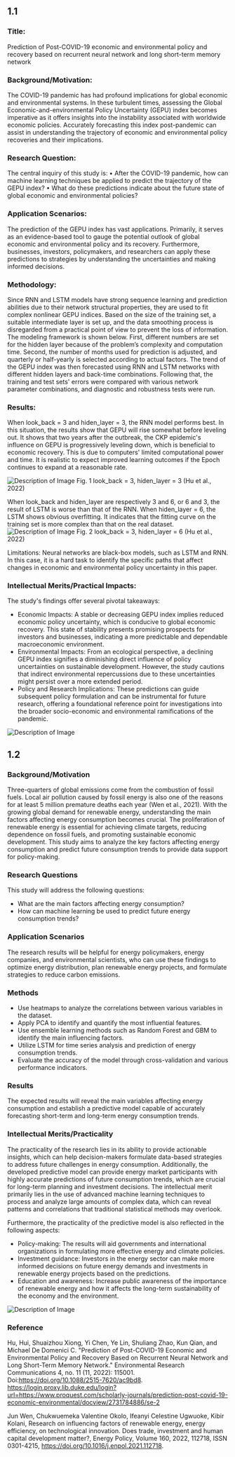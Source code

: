 ## 1.1
### Title: 
Prediction of Post-COVID-19 economic and environmental policy and recovery based on recurrent neural network and long short-term memory network 

### Background/Motivation:
The COVID-19 pandemic has had profound implications for global economic and environmental systems. In these turbulent times, assessing the Global Economic-and-environmental Policy Uncertainty (GEPU) index becomes imperative as it offers insights into the instability associated with worldwide economic policies. Accurately forecasting this index post-pandemic can assist in understanding the trajectory of economic and environmental policy recoveries and their implications.

### Research Question:
The central inquiry of this study is: 
•	After the COVID-19 pandemic, how can machine learning techniques be applied to predict the trajectory of the GEPU index?
•	What do these predictions indicate about the future state of global economic and environmental policies?

### Application Scenarios:
The prediction of the GEPU index has vast applications. Primarily, it serves as an evidence-based tool to gauge the potential outlook of global economic and environmental policy and its recovery. Furthermore, businesses, investors, policymakers, and researchers can apply these predictions to strategies by understanding the uncertainties and making informed decisions.

### Methodology:
Since RNN and LSTM models have strong sequence learning and prediction abilities due to their network structural properties, they are used to fit complex nonlinear GEPU indices. Based on the size of the training set, a suitable intermediate layer is set up, and the data smoothing process is disregarded from a practical point of view to prevent the loss of information. The modeling framework is shown below. First, different numbers are set for the hidden layer because of the problem’s complexity and computation time. Second, the number of months used for prediction is adjusted, and quarterly or half-yearly is selected according to actual factors. The trend of the GEPU index was then forecasted using RNN and LSTM networks with different hidden layers and back-time combinations. Following that, the training and test sets' errors were compared with various network parameter combinations, and diagnostic and robustness tests were run.

### Results:
When look_back = 3 and hiden_layer = 3, the RNN model performs best. In this situation, the results show that GEPU will rise somewhat before leveling out. It shows that two years after the outbreak, the CKP epidemic's influence on GEPU is progressively leveling down, which is beneficial to economic recovery. This is due to computers' limited computational power and time. It is realistic to expect improved learning outcomes if the Epoch continues to expand at a reasonable rate. 

![Description of Image](Literature/part1_1.png)
Fig. 1 look_back = 3, hiden_layer = 3 (Hu et al., 2022)

When look_back and hiden_layer  are respectively 3 and 6, or 6 and 3, the result of LSTM is worse than that of the RNN. When hiden_layer = 6, the LSTM shows obvious overfitting. It indicates that the fitting curve on the training set is more complex than that on the real dataset. 
![Description of Image](Literature/part1_2.png)
Fig. 2 look_back = 3, hiden_layer = 6 (Hu et al., 2022)

Limitations: Neural networks are black-box models, such as LSTM and RNN. In this case, it is a hard task to identify the specific paths that affect changes in economic and environmental policy uncertainty in this paper. 

### Intellectual Merits/Practical Impacts:
The study's findings offer several pivotal takeaways:
- Economic Impacts: A stable or decreasing GEPU index implies reduced economic policy uncertainty, which is conducive to global economic recovery. This state of stability presents promising prospects for investors and businesses, indicating a more predictable and dependable macroeconomic environment.
- Environmental Impacts: From an ecological perspective, a declining GEPU index signifies a diminishing direct influence of policy uncertainties on sustainable development. However, the study cautions that indirect environmental repercussions due to these uncertainties might persist over a more extended period.
- Policy and Research Implications: These predictions can guide subsequent policy formulation and can be instrumental for future research, offering a foundational reference point for investigations into the broader socio-economic and environmental ramifications of the pandemic.

![Description of Image](Literature/PredictionEco.png)

## 1.2

### Background/Motivation

Three-quarters of global emissions come from the combustion of fossil fuels. Local air pollution caused by fossil energy is also one of the reasons for at least 5 million premature deaths each year (Wen et al., 2021). With the growing global demand for renewable energy, understanding the main factors affecting energy consumption becomes crucial. The proliferation of renewable energy is essential for achieving climate targets, reducing dependence on fossil fuels, and promoting sustainable economic development. This study aims to analyze the key factors affecting energy consumption and predict future consumption trends to provide data support for policy-making.

### Research Questions

This study will address the following questions:
- What are the main factors affecting energy consumption?
- How can machine learning be used to predict future energy consumption trends?

### Application Scenarios

The research results will be helpful for energy policymakers, energy companies, and environmental scientists, who can use these findings to optimize energy distribution, plan renewable energy projects, and formulate strategies to reduce carbon emissions.

### Methods

- Use heatmaps to analyze the correlations between various variables in the dataset.
- Apply PCA to identify and quantify the most influential features.
- Use ensemble learning methods such as Random Forest and GBM to identify the main influencing factors.
- Utilize LSTM for time series analysis and prediction of energy consumption trends.
- Evaluate the accuracy of the model through cross-validation and various performance indicators.

### Results

The expected results will reveal the main variables affecting energy consumption and establish a predictive model capable of accurately forecasting short-term and long-term energy consumption trends.

### Intellectual Merits/Practicality

The practicality of the research lies in its ability to provide actionable insights, which can help decision-makers formulate data-based strategies to address future challenges in energy consumption. Additionally, the developed predictive model can provide energy market participants with highly accurate predictions of future consumption trends, which are crucial for long-term planning and investment decisions. The intellectual merit primarily lies in the use of advanced machine learning techniques to process and analyze large amounts of complex data, which can reveal patterns and correlations that traditional statistical methods may overlook.

Furthermore, the practicality of the predictive model is also reflected in the following aspects:

- Policy-making: The results will aid governments and international organizations in formulating more effective energy and climate policies.
- Investment guidance: Investors in the energy sector can make more informed decisions on future energy demands and investments in renewable energy projects based on the predictions.
- Education and awareness: Increase public awareness of the importance of renewable energy and how it affects the long-term sustainability of the economy and the environment.

![Description of Image](Literature/SustainableEnergy.png)

### Reference
Hu, Hui, Shuaizhou Xiong, Yi Chen, Ye Lin, Shuliang Zhao, Kun Qian, and Michael De Domenici C. "Prediction of Post-COVID-19 Economic and Environmental Policy and Recovery Based on Recurrent Neural Network and Long Short-Term Memory Network." Environmental Research Communications 4, no. 11 (11, 2022): 115001. Doi:https://doi.org/10.1088/2515-7620/ac9bd8. https://login.proxy.lib.duke.edu/login?url=https://www.proquest.com/scholarly-journals/prediction-post-covid-19-economic-environmental/docview/2731784886/se-2

Jun Wen, Chukwuemeka Valentine Okolo, Ifeanyi Celestine Ugwuoke, Kibir Kolani,
Research on influencing factors of renewable energy, energy efficiency, on technological innovation. Does trade, investment and human capital development matter?,
Energy Policy, Volume 160, 2022, 112718, ISSN 0301-4215, https://doi.org/10.1016/j.enpol.2021.112718. 

